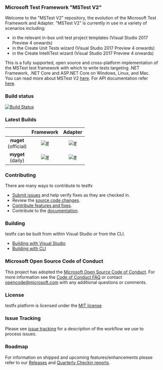 ### Microsoft Test Framework "MSTest V2"
Welcome to the "MSTest V2" repository, the evolution of the Microsoft Test Framework and Adapter. "MSTest V2" is currently in use in a variety of scenarios including:
 - in the relevant in-box unit test project templates (Visual Studio 2017 Preview 4 onwards)
 - in the Create Unit Tests wizard (Visual Studio 2017 Preview 4 onwards)
 - in the Create IntelliTest wizard (Visual Studio 2017 Preview 4 onwards)

This is a fully supported, open source and cross-platform implementation of the MSTest test framework with which to write tests targeting .NET Framework, .NET Core and ASP.NET Core on Windows, Linux, and Mac. You can read more about MSTest V2 [here](https://devblogs.microsoft.com/devops/mstest-v2-now-and-ahead/). For API documentation refer [here](https://docs.microsoft.com/en-us/dotnet/api/microsoft.visualstudio.testtools.unittesting).

### Build status

[![Build Status](https://dev.azure.com/vstestplatform/TestFx/_apis/build/status/TestFx.CI?branchName=master)](https://dev.azure.com/vstestplatform/TestFx/_build/latest?definitionId=8&branchName=master)

### Latest Builds
|            | Framework | Adapter |
|:----------:|:----------------:|:------------------:|
|**nuget** <br> (official)  |[![#](https://img.shields.io/nuget/v/mstest.testframework.svg?style=flat)](http://www.nuget.org/packages/MSTest.TestFramework/)|[![#](https://img.shields.io/nuget/v/mstest.testadapter.svg?style=flat)](http://www.nuget.org/packages/MSTest.TestAdapter/)|
|**myget** <br> (daily)  |[![#](https://img.shields.io/dotnet.myget/mstestv2/vpre/MSTest.TestFramework.svg?style=flat)](https://dotnet.myget.org/feed/mstestv2/package/nuget/MSTest.TestFramework)|[![#](https://img.shields.io/dotnet.myget/mstestv2/vpre/MSTest.TestAdapter.svg)](https://dotnet.myget.org/feed/mstestv2/package/nuget/MSTest.TestAdapter)|

### Contributing
There are many ways to contribute to testfx
- [Submit issues](https://github.com/Microsoft/testfx/issues) and help verify fixes as they are checked in.
- Review the [source code changes](https://github.com/Microsoft/testfx/pulls).
- [Contribute features and fixes](https://github.com/Microsoft/testfx-docs/blob/master/docs/contribute.md).
- Contribute to the [documentation](https://github.com/Microsoft/testfx-docs).

### Building
testfx can be built from within Visual Studio or from the CLI.
- [Building with Visual Studio](https://github.com/Microsoft/testfx-docs/blob/master/docs/contribute.md#building-with-visual-studiovs)
- [Building with CLI](https://github.com/Microsoft/testfx-docs/blob/master/docs/contribute.md#building-with-command-linecli)

### Microsoft Open Source Code of Conduct
This project has adopted the [Microsoft Open Source Code of Conduct](https://opensource.microsoft.com/codeofconduct/). For more information see the [Code of Conduct FAQ](https://opensource.microsoft.com/codeofconduct/faq/) or contact [opencode@microsoft.com](mailto:opencode@microsoft.com) with any additional questions or comments.

### License
testfx platform is licensed under the [MIT license](https://github.com/Microsoft/testfx/blob/master/LICENSE)

### Issue Tracking
Please see [issue tracking](https://github.com/Microsoft/testfx-docs/blob/master/issuetracking.md) for a description of the workflow we use to process issues.

### Roadmap
For information on shipped and upcoming features/enhancements please refer to our [Releases](https://github.com/Microsoft/testfx-docs/blob/master/docs/releases.md) and [Quarterly Checkin reports](https://github.com/Microsoft/testfx-docs/tree/master/Quarterly%20Checkins).

